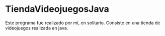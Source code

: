 # TiendaVideojuegosJava
Este programa fue realizado por mí, en solitario. Consiste en una tienda de videojuegos realizada en java.
